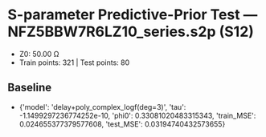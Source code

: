 # S-parameter Predictive-Prior Test — NFZ5BBW7R6LZ10_series.s2p (S12)
- Z0: 50.00 Ω
- Train points: 321  |  Test points: 80

## Baseline
- {'model': 'delay+poly_complex_logf(deg=3)', 'tau': -1.1499297236774252e-10, 'phi0': 0.33081020483315343, 'train_MSE': 0.024655377379577608, 'test_MSE': 0.03194740432573655}